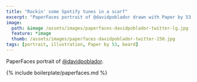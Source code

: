 ```yaml
---
title: "Rockin' some Spotify tunes in a scarf"
excerpt: "PaperFaces portrait of @davidpoblador drawn with Paper by 53 on an iPad."
image: 
  path: &image /assets/images/paperfaces-davidpoblador-twitter-lg.jpg 
  feature: *image
  thumb: /assets/images/paperfaces-davidpoblador-twitter-150.jpg
tags: [portrait, illustration, Paper by 53, beard]
---
```


PaperFaces portrait of [@davidpoblador](http://twitter.com/davidpoblador).

{% include boilerplate/paperfaces.md %}
